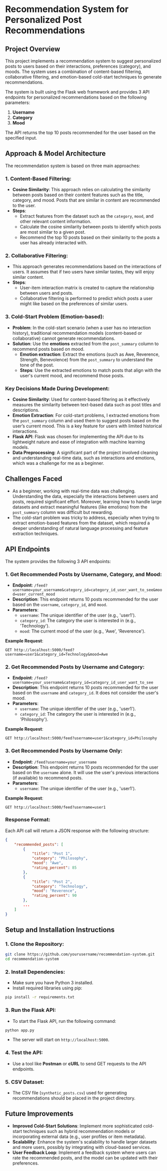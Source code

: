 
# Recommendation System for Personalized Post Recommendations

## Project Overview
This project implements a recommendation system to suggest personalized posts to users based on their interactions, preferences (category), and moods. The system uses a combination of content-based filtering, collaborative filtering, and emotion-based cold-start techniques to generate recommendations.

The system is built using the Flask web framework and provides 3 API endpoints for personalized recommendations based on the following parameters:
1. **Username**
2. **Category**
3. **Mood**

The API returns the top 10 posts recommended for the user based on the specified input.

## Approach & Model Architecture

The recommendation system is based on three main approaches:

### 1. **Content-Based Filtering**:
   - **Cosine Similarity**: This approach relies on calculating the similarity between posts based on their content features such as the title, category, and mood. Posts that are similar in content are recommended to the user.
   - **Steps**:
     - Extract features from the dataset such as the `category`, `mood`, and other relevant content information.
     - Calculate the cosine similarity between posts to identify which posts are most similar to a given post.
     - Recommend the top 10 posts based on their similarity to the posts a user has already interacted with.

### 2. **Collaborative Filtering**:
   - This approach generates recommendations based on the interactions of users. It assumes that if two users have similar tastes, they will enjoy similar content.
   - **Steps**:
     - User-item interaction matrix is created to capture the relationship between users and posts.
     - Collaborative filtering is performed to predict which posts a user might like based on the preferences of similar users.

### 3. **Cold-Start Problem (Emotion-based)**:
   - **Problem**: In the cold-start scenario (when a user has no interaction history), traditional recommendation models (content-based or collaborative) cannot generate recommendations.
   - **Solution**: Use the **emotions** extracted from the `post_summary` column to recommend posts based on mood.
     - **Emotion extraction**: Extract the emotions (such as Awe, Reverence, Strength, Benevolence) from the `post_summary` to understand the tone of the post.
     - **Steps**: Use the extracted emotions to match posts that align with the user's current mood, and recommend those posts.

### Key Decisions Made During Development:
- **Cosine Similarity**: Used for content-based filtering as it effectively measures the similarity between text-based data such as post titles and descriptions.
- **Emotion Extraction**: For cold-start problems, I extracted emotions from the `post_summary` column and used them to suggest posts based on the user’s current mood. This is a key feature for users with limited historical interactions.
- **Flask API**: Flask was chosen for implementing the API due to its lightweight nature and ease of integration with machine learning models.
- **Data Preprocessing**: A significant part of the project involved cleaning and understanding real-time data, such as interactions and emotions, which was a challenge for me as a beginner.

## Challenges Faced
- As a beginner, working with real-time data was challenging. Understanding the data, especially the interactions between users and posts, required significant effort. Moreover, learning how to handle large datasets and extract meaningful features (like emotions) from the `post_summary` column was difficult but rewarding.
- The cold-start problem was tricky to address, especially when trying to extract emotion-based features from the dataset, which required a deeper understanding of natural language processing and feature extraction techniques.

## API Endpoints

The system provides the following 3 API endpoints:

### 1. **Get Recommended Posts by Username, Category, and Mood**:
   - **Endpoint**: `/feed?username=your_username&category_id=category_id_user_want_to_see&mood=user_current_mood`
   - **Description**: This endpoint returns 10 posts recommended for the user based on the `username`, `category_id`, and `mood`.
   - **Parameters**:
     - `username`: The unique identifier of the user (e.g., 'user1').
     - `category_id`: The category the user is interested in (e.g., 'Technology').
     - `mood`: The current mood of the user (e.g., 'Awe', 'Reverence').
   
   **Example Request**:
   ```
   GET http://localhost:5000/feed?username=user1&category_id=Technology&mood=Awe
   ```
   
### 2. **Get Recommended Posts by Username and Category**:
   - **Endpoint**: `/feed?username=your_username&category_id=category_id_user_want_to_see`
   - **Description**: This endpoint returns 10 posts recommended for the user based on the `username` and `category_id`. It does not consider the user's mood.
   - **Parameters**:
     - `username`: The unique identifier of the user (e.g., 'user1').
     - `category_id`: The category the user is interested in (e.g., 'Philosophy').
   
   **Example Request**:
   ```
   GET http://localhost:5000/feed?username=user1&category_id=Philosophy
   ```

### 3. **Get Recommended Posts by Username Only**:
   - **Endpoint**: `/feed?username=your_username`
   - **Description**: This endpoint returns 10 posts recommended for the user based on the `username` alone. It will use the user's previous interactions (if available) to recommend posts.
   - **Parameters**:
     - `username`: The unique identifier of the user (e.g., 'user1').
   
   **Example Request**:
   ```
   GET http://localhost:5000/feed?username=user1
   ```

### Response Format:
Each API call will return a JSON response with the following structure:

```json
{
    "recommended_posts": [
        {
            "title": "Post 1",
            "category": "Philosophy",
            "mood": "Awe",
            "rating_percent": 85
        },
        {
            "title": "Post 2",
            "category": "Technology",
            "mood": "Reverence",
            "rating_percent": 90
        },
        ...
    ]
}
```

## Setup and Installation Instructions

### 1. **Clone the Repository**:
   ```bash
   git clone https://github.com/yourusername/recommendation-system.git
   cd recommendation-system
   ```

### 2. **Install Dependencies**:
   - Make sure you have Python 3 installed.
   - Install required libraries using pip:
   ```bash
   pip install -r requirements.txt
   ```

### 3. **Run the Flask API**:
   - To start the Flask API, run the following command:
   ```bash
   python app.py
   ```
   - The server will start on `http://localhost:5000`.

### 4. **Test the API**:
   - Use a tool like **Postman** or **cURL** to send GET requests to the API endpoints.

### 5. **CSV Dataset**:
   - The CSV file (`synthetic_posts.csv`) used for generating recommendations should be placed in the project directory.

## Future Improvements
- **Improved Cold-Start Solutions**: Implement more sophisticated cold-start techniques such as hybrid recommendation models or incorporating external data (e.g., user profiles or item metadata).
- **Scalability**: Enhance the system's scalability to handle larger datasets and more users, possibly by integrating with cloud-based services.
- **User Feedback Loop**: Implement a feedback system where users can rate the recommended posts, and the model can be updated with their preferences.

